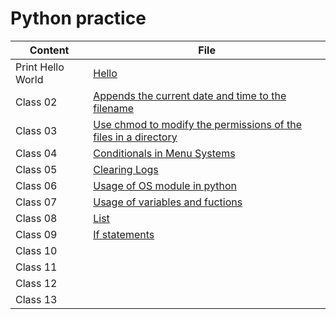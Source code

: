 # Python practice


|    Content    | File          |
|   ---------   |   -------     |
| Print Hello World | [Hello](https://github.com/connieuribe/python-practice/blob/main/hello.py) |
| Class 02 |[Appends the current date and time to the filename](https://github.com/connieuribe/ops-301d6-code-challenges/blob/main/ops-challenge02.sh)|
|Class 03   |[Use chmod to modify the permissions of the files in a directory](https://github.com/connieuribe/ops-301d6-code-challenges/blob/main/ops-challenge03.sh)   |
|Class 04   |[Conditionals in Menu Systems](https://github.com/connieuribe/ops-301d6-code-challenges/blob/main/ops-challenge04.sh)   |
|Class 05   |[Clearing Logs](https://github.com/connieuribe/ops-301d6-code-challenges/blob/main/ops-challenge05.sh)   |
|Class 06   |[Usage of OS module in python](https://github.com/connieuribe/ops-301d6-code-challenges/blob/main/ops-challenge06.py)   |
|Class 07   |[Usage of variables and fuctions](https://github.com/connieuribe/ops-301d6-code-challenges/blob/main/ops-challenge07.py)   |
|Class 08   |[List](https://github.com/connieuribe/ops-301d6-code-challenges/blob/main/ops-challenge08.py)   |
|Class 09   |[If statements](https://github.com/connieuribe/ops-301d6-code-challenges/blob/main/ops-challenge09.py)    |
|Class 10   |[]()    |
|Class 11   |[]()    |
|Class 12   |[]()    |
|Class 13   |[]()    |



